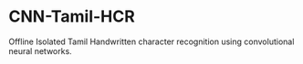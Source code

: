 # CNN-Tamil-HCR
Offline Isolated Tamil Handwritten character recognition using convolutional neural networks.
